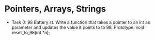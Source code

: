 # Pointers, Arrays, Strings
- Task 0: 98 Battery st.
Write a function that takes a pointer to an int as parameter and updates the value it points to to 98.
Prototype: void reset_to_98(int *n);
